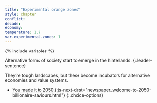```yaml
---
title: "Experimental orange zones"
style: chapter
conflict: 
decade: 
economy: 
temperature: 1.9
var-experimental-zones: 1
---
```


{% include variables %}

Alternative forms of society start to emerge in the hinterlands.
{:.leader-sentence}

They’re tough landscapes, but these become incubators for alternative economies and value systems.

- [You made it to 2050.](part-page_2050.html){:js-next-dest="newspaper_welcome-to-2050-billionaire-saviours.html"}
{:.choice-options}
